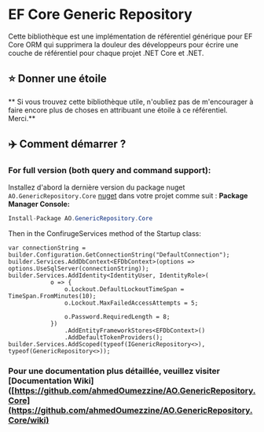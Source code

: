 # EF Core Generic Repository

Cette bibliothèque est une implémentation de référentiel générique pour EF Core ORM qui supprimera la douleur des développeurs pour écrire une couche de référentiel pour chaque projet .NET Core et .NET.

## ⭐ Donner une étoile

** Si vous trouvez cette bibliothèque utile, n'oubliez pas de m'encourager à faire encore plus de choses en attribuant une étoile à ce référentiel. Merci.**



## ✈️ Comment démarrer ?

### For full version (both query and command support):
    
Installez d'abord la dernière version du package nuget `AO.GenericRepository.Core` [nuget](https://www.nuget.org/packages/AO.GenericRepository.Core)  dans votre projet comme suit :
**Package Manager Console:**

```C#
Install-Package AO.GenericRepository.Core
```

Then in the ConfirugeServices method of the Startup class:
```// Add services to the container.
var connectionString = builder.Configuration.GetConnectionString("DefaultConnection");
builder.Services.AddDbContext<EFDbContext>(options => options.UseSqlServer(connectionString));
builder.Services.AddIdentity<IdentityUser, IdentityRole>(
            o => {
                o.Lockout.DefaultLockoutTimeSpan = TimeSpan.FromMinutes(10);
                o.Lockout.MaxFailedAccessAttempts = 5;

                o.Password.RequiredLength = 8;
            })
                .AddEntityFrameworkStores<EFDbContext>()
                .AddDefaultTokenProviders();
builder.Services.AddScoped(typeof(IGenericRepository<>), typeof(GenericRepository<>));
```
    
### Pour une documentation plus détaillée, veuillez visiter [Documentation Wiki]([https://github.com/ahmedOumezzine/AO.GenericRepository.Core](https://github.com/ahmedOumezzine/AO.GenericRepository.Core/wiki)
